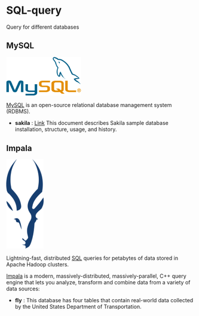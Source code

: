 # SQL-query
Query for different databases
## MySQL
<img src="/MySQL/MySQL_Logo.png" alt="MySQL logo" width="200"/>

[MySQL](https://www.mysql.com/) is an open-source relational database management system (RDBMS).

* **sakila** : [Link](https://dev.mysql.com/doc/sakila/en/) This document describes Sakila sample database installation, structure, usage, and history.

## Impala
<img src="/Impala/Impala_Logo.png" alt="Impala logo" width="100"/> 

Lightning-fast, distributed [SQL](http://en.wikipedia.org/wiki/SQL) queries for petabytes
of data stored in Apache Hadoop clusters.

[Impala](https://impala.apache.org/) is a modern, massively-distributed, massively-parallel, C++ query engine that lets
you analyze, transform and combine data from a variety of data sources:

* **fly** : This database has four tables that contain real-world data collected by the United States Department of Transportation.
